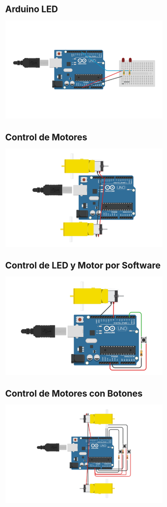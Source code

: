 # Arduino LED

![Arduino](https://github.com/xoanxc/Arduino/blob/main/Arduino%20LED/Arduino%20LED.png)

# Control de Motores
![Arduino](https://github.com/xoanxc/Arduino/blob/main/Control%20de%20Motores/Control%20de%20Motores.png)

# Control de LED y Motor por Software
![Arduino](https://github.com/xoanxc/Arduino/blob/main/Control%20de%20LED%20y%20Motor%20por%20Software/Control%20de%20LED%20y%20Motor%20por%20Software.png)

# Control de Motores con Botones
![Arduino](https://github.com/xoanxc/Arduino/blob/main/Control%20de%20Motores%20con%20Botones/Control%20de%20Motores%20con%20Botones.png)

